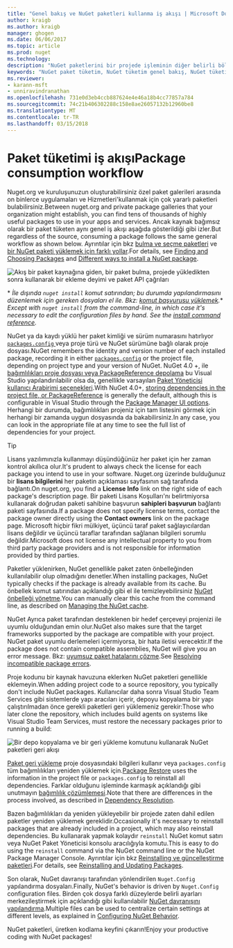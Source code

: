 ```yaml
---
title: "Genel bakış ve NuGet paketleri kullanma iş akışı | Microsoft Docs"
author: kraigb
ms.author: kraigb
manager: ghogen
ms.date: 06/06/2017
ms.topic: article
ms.prod: nuget
ms.technology: 
description: "NuGet paketlerini bir projede işleminin diğer belirli bölümlerine bağlantılar ile kullanma işlemi bir genel bakış."
keywords: "NuGet paket tüketim, NuGet tüketim genel bakış, NuGet tüketim iş akışı, paket tüketimi iş akışı, paket tüketimi genel bakış"
ms.reviewer:
- karann-msft
- unniravindranathan
ms.openlocfilehash: 731e0d3eb4ccb887624e4e46a18b4cc77857a784
ms.sourcegitcommit: 74c21b406302288c158e8ae26057132b12960be8
ms.translationtype: MT
ms.contentlocale: tr-TR
ms.lasthandoff: 03/15/2018
---
```

# <a name="package-consumption-workflow"></a><span data-ttu-id="aafa2-104">Paket tüketimi iş akışı</span><span class="sxs-lookup"><span data-stu-id="aafa2-104">Package consumption workflow</span></span>

<span data-ttu-id="aafa2-105">Nuget.org ve kuruluşunuzun oluşturabilirsiniz özel paket galerileri arasında on binlerce uygulamaları ve Hizmetleri'kullanmak için çok yararlı paketleri bulabilirsiniz.</span><span class="sxs-lookup"><span data-stu-id="aafa2-105">Between nuget.org and private package galleries that your organization might establish, you can find tens of thousands of highly useful packages to use in your apps and services.</span></span> <span data-ttu-id="aafa2-106">Ancak kaynak bağımsız olarak bir paket tüketen aynı genel iş akışı aşağıda gösterildiği gibi izler.</span><span class="sxs-lookup"><span data-stu-id="aafa2-106">But regardless of the source, consuming a package follows the same general workflow as shown below.</span></span> <span data-ttu-id="aafa2-107">Ayrıntılar için bkz [bulma ve seçme paketleri](../consume-packages/finding-and-choosing-packages.md) ve [bir NuGet paketi yüklemek için farklı yollar](ways-to-install-a-package.md).</span><span class="sxs-lookup"><span data-stu-id="aafa2-107">For details, see [Finding and Choosing Packages](../consume-packages/finding-and-choosing-packages.md) and [Different ways to install a NuGet package](ways-to-install-a-package.md).</span></span>

![Akış bir paket kaynağına giden, bir paket bulma, projede yükledikten sonra kullanarak bir ekleme deyimi ve paket API çağrıları](media/Overview-01-GeneralFlow.png)

<span data-ttu-id="aafa2-109">\* _İle dışında `nuget install` komut satırından; bu durumda yapılandırmasını düzenlemek için gereken dosyaları el ile. Bkz: [komut başvurusu yüklemek](../tools/cli-ref-install.md)._</span><span class="sxs-lookup"><span data-stu-id="aafa2-109">\* _Except with `nuget install` from the command-line, in which case it's necessary to edit the configuration files by hand. See the [install command reference](../tools/cli-ref-install.md)._</span></span>

<span data-ttu-id="aafa2-110">NuGet ya da kaydı yüklü her paket kimliği ve sürüm numarasını hatırlıyor [ `packages.config` ](../reference/packages-config.md) veya proje türü ve NuGet sürümüne bağlı olarak proje dosyası.</span><span class="sxs-lookup"><span data-stu-id="aafa2-110">NuGet remembers the identity and version number of each installed package, recording it in either [`packages.config`](../reference/packages-config.md) or the project file, depending on project type and your version of NuGet.</span></span> <span data-ttu-id="aafa2-111">NuGet 4.0 +, ile [bağımlılıkları proje dosyası veya PackageReference depolama](../consume-packages/package-references-in-project-files.md) bu Visual Studio yapılandırılabilir olsa da, genellikle varsayılan [Paket Yöneticisi kullanıcı Arabirimi seçenekleri](../tools/package-manager-ui.md).</span><span class="sxs-lookup"><span data-stu-id="aafa2-111">With NuGet 4.0+, [storing dependencies in the project file, or PackageReference](../consume-packages/package-references-in-project-files.md) is generally the default, although this is configurable in Visual Studio through the [Package Manager UI options](../tools/package-manager-ui.md).</span></span> <span data-ttu-id="aafa2-112">Herhangi bir durumda, bağımlılıkları projeniz için tam listesini görmek için herhangi bir zamanda uygun dosyasında da bakabilirsiniz.</span><span class="sxs-lookup"><span data-stu-id="aafa2-112">In any case, you can look in the appropriate file at any time to see the full list of dependencies for your project.</span></span>

> [!Tip]
> <span data-ttu-id="aafa2-113">Lisans yazılımınızla kullanmayı düşündüğünüz her paket için her zaman kontrol akıllıca olur.</span><span class="sxs-lookup"><span data-stu-id="aafa2-113">It's prudent to always check the license for each package you intend to use in your software.</span></span> <span data-ttu-id="aafa2-114">Nuget.org üzerinde bulduğunuz bir **lisans bilgilerini** her paketin açıklaması sayfasının sağ tarafında bağlantı.</span><span class="sxs-lookup"><span data-stu-id="aafa2-114">On nuget.org, you find a **License Info** link on the right side of each package's description page.</span></span> <span data-ttu-id="aafa2-115">Bir paketi Lisans Koşulları'nı belirtmiyorsa kullanarak doğrudan paketi sahibine başvurun **sahipleri başvurun** bağlantı paketi sayfasında.</span><span class="sxs-lookup"><span data-stu-id="aafa2-115">If a package does not specify license terms, contact the package owner directly using the **Contact owners** link on the package page.</span></span> <span data-ttu-id="aafa2-116">Microsoft hiçbir fikri mülkiyet, üçüncü taraf paket sağlayıcılardan lisans değildir ve üçüncü taraflar tarafından sağlanan bilgileri sorumlu değildir.</span><span class="sxs-lookup"><span data-stu-id="aafa2-116">Microsoft does not license any intellectual property to you from third party package providers and is not responsible for information provided by third parties.</span></span>

<span data-ttu-id="aafa2-117">Paketler yüklenirken, NuGet genellikle paket zaten önbelleğinden kullanılabilir olup olmadığını denetler.</span><span class="sxs-lookup"><span data-stu-id="aafa2-117">When installing packages, NuGet typically checks if the package is already available from its cache.</span></span> <span data-ttu-id="aafa2-118">Bu önbellek komut satırından açıklandığı gibi el ile temizleyebilirsiniz [NuGet önbelleği yönetme](../consume-packages/managing-the-nuget-cache.md).</span><span class="sxs-lookup"><span data-stu-id="aafa2-118">You can manually clear this cache from the command line, as described on [Managing the NuGet cache](../consume-packages/managing-the-nuget-cache.md).</span></span>

<span data-ttu-id="aafa2-119">NuGet Ayrıca paket tarafından desteklenen bir hedef çerçeveyi projenizi ile uyumlu olduğundan emin olur.</span><span class="sxs-lookup"><span data-stu-id="aafa2-119">NuGet also makes sure that the target frameworks supported by the package are compatible with your project.</span></span> <span data-ttu-id="aafa2-120">NuGet paket uyumlu derlemeleri içermiyorsa, bir hata iletisi verecektir.</span><span class="sxs-lookup"><span data-stu-id="aafa2-120">If the package does not contain compatible assemblies, NuGet will give you an error message.</span></span> <span data-ttu-id="aafa2-121">Bkz: [uyumsuz paket hatalarını çözme](dependency-resolution.md#resolving-incompatible-package-errors).</span><span class="sxs-lookup"><span data-stu-id="aafa2-121">See [Resolving incompatible package errors](dependency-resolution.md#resolving-incompatible-package-errors).</span></span>

<span data-ttu-id="aafa2-122">Proje kodunu bir kaynak havuzuna eklerken NuGet paketleri genellikle eklemeyin.</span><span class="sxs-lookup"><span data-stu-id="aafa2-122">When adding project code to a source repository, you typically don't include NuGet packages.</span></span> <span data-ttu-id="aafa2-123">Kullanıcılar daha sonra Visual Studio Team Services gibi sistemlerde yapı aracıları içerir, depoyu kopyalama bir yapı çalıştırılmadan önce gerekli paketleri geri yüklemeniz gerekir:</span><span class="sxs-lookup"><span data-stu-id="aafa2-123">Those who later clone the repository, which includes build agents on systems like Visual Studio Team Services, must restore the necessary packages prior to running a build:</span></span>

![Bir depo kopyalama ve bir geri yükleme komutunu kullanarak NuGet paketleri geri akışı](media/Overview-02-RestoreFlow.png)

<span data-ttu-id="aafa2-125">[Paket geri yükleme](../consume-packages/package-restore.md) proje dosyasındaki bilgileri kullanır veya `packages.config` tüm bağımlılıkları yeniden yüklemek için.</span><span class="sxs-lookup"><span data-stu-id="aafa2-125">[Package Restore](../consume-packages/package-restore.md) uses the information in the project file or `packages.config` to reinstall all dependencies.</span></span> <span data-ttu-id="aafa2-126">Farklar olduğunu işleminde karmaşık açıklandığı gibi unutmayın [bağımlılık çözümlemesi](../consume-packages/dependency-resolution.md).</span><span class="sxs-lookup"><span data-stu-id="aafa2-126">Note that there are differences in the process involved, as described in [Dependency Resolution](../consume-packages/dependency-resolution.md).</span></span>

<span data-ttu-id="aafa2-127">Bazen bağımlılıkları da yeniden yükleyebilir bir projede zaten dahil edilen paketler yeniden yüklemek gereklidir.</span><span class="sxs-lookup"><span data-stu-id="aafa2-127">Occasionally it's necessary to reinstall packages that are already included in a project, which may also reinstall dependencies.</span></span> <span data-ttu-id="aafa2-128">Bu kullanarak yapmak kolaydır `reinstall` NuGet komut satırı veya NuGet Paket Yöneticisi konsolu aracılığıyla komutu.</span><span class="sxs-lookup"><span data-stu-id="aafa2-128">This is easy to do using the `reinstall` command via the NuGet command line or the NuGet Package Manager Console.</span></span> <span data-ttu-id="aafa2-129">Ayrıntılar için bkz [Reinstalling ve güncelleştirme paketleri](../consume-packages/reinstalling-and-updating-packages.md).</span><span class="sxs-lookup"><span data-stu-id="aafa2-129">For details, see [Reinstalling and Updating Packages](../consume-packages/reinstalling-and-updating-packages.md).</span></span>

<span data-ttu-id="aafa2-130">Son olarak, NuGet davranışı tarafından yönlendirilen `Nuget.Config` yapılandırma dosyaları.</span><span class="sxs-lookup"><span data-stu-id="aafa2-130">Finally, NuGet's behavior is driven by `Nuget.Config` configuration files.</span></span> <span data-ttu-id="aafa2-131">Birden çok dosya farklı düzeylerde belirli ayarları merkezileştirmek için açıklandığı gibi kullanılabilir [NuGet davranışını yapılandırma](../consume-packages/configuring-nuget-behavior.md).</span><span class="sxs-lookup"><span data-stu-id="aafa2-131">Multiple files can be used to centralize certain settings at different levels, as explained in [Configuring NuGet Behavior](../consume-packages/configuring-nuget-behavior.md).</span></span>

<span data-ttu-id="aafa2-132">NuGet paketleri, üretken kodlama keyfini çıkarın!</span><span class="sxs-lookup"><span data-stu-id="aafa2-132">Enjoy your productive coding with NuGet packages!</span></span>

